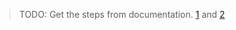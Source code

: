 > TODO: Get the steps from documentation. [1] and [2]



[1]: https://docs.openshift.com/container-platform/3.11/admin_guide/managing_networking.html#enabling-static-ips-for-external-project-traffic
[2]: https://docs.openshift.com/container-platform/3.11/dev_guide/integrating_external_services.html